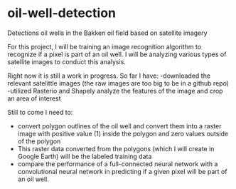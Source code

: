 # oil-well-detection
Detections oil wells in the Bakken oil field based on satellite imagery

For this project, I will be training an image recognition algorithm to recognize if 
a pixel is part of an oil well. I will be analyzing various types of satellite images to conduct this analysis.

Right now it is still a work in progress. So far I have:
  -downloaded the relevant satelittle images (the raw images are too big to be in a github repo)
  -utilized Rasterio and Shapely analyze the features of the image and crop an area of interest
  
  Still to come I need to:
   - convert polygon outlines of the oil well and convert them into a raster image with positive value (1) inside the
      polygon and zero values outside of the polygon
   - This raster data converted from the polygons (which I will create in Google Earth) will be the labeled training data
   - compare the performance of a full-connected neural network with a convolutional neural network in predicting if a given
       pixel will be part of an oil well. 
